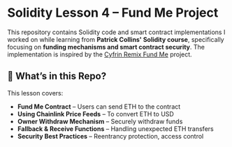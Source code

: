 # Solidity Lesson 4 – Fund Me Project  

This repository contains Solidity code and smart contract implementations I worked on while learning from **Patrick Collins' Solidity course**, specifically focusing on **funding mechanisms and smart contract security**. The implementation is inspired by the [Cyfrin Remix Fund Me](https://github.com/Cyfrin/remix-fund-me-cu) project.  

## 📌 **What’s in this Repo?**  
This lesson covers:  
- **Fund Me Contract** – Users can send ETH to the contract  
- **Using Chainlink Price Feeds** – To convert ETH to USD  
- **Owner Withdraw Mechanism** – Securely withdraw funds  
- **Fallback & Receive Functions** – Handling unexpected ETH transfers  
- **Security Best Practices** – Reentrancy protection, access control  
